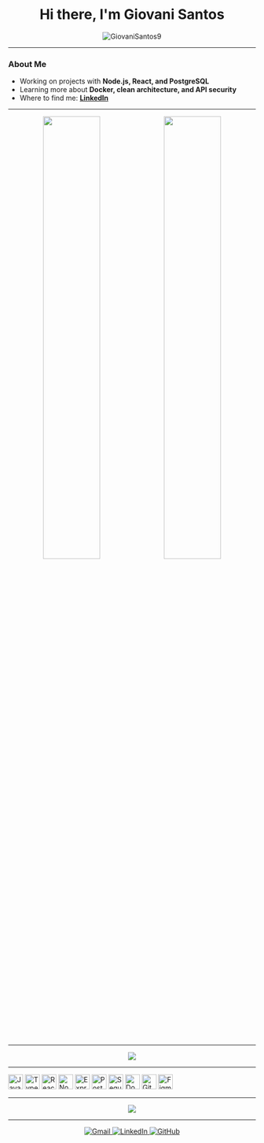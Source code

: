 <h1 align="center">Hi there, I'm Giovani Santos</h1>
<p align="center">
  <img src="https://komarev.com/ghpvc/?username=GiovaniSantos9&label=Profile%20views&color=0e75b6&style=flat" alt="GiovaniSantos9" />
</p>

---

### About Me

- Working on projects with **Node.js, React, and PostgreSQL**  
- Learning more about **Docker, clean architecture, and API security**  
- Where to find me: **[LinkedIn](https://www.linkedin.com/in/giovani-santos-14803b36a?utm_source=share&utm_campaign=share_via&utm_content=profile&utm_medium=android_app)**

---

<p align="center">
  <img width="48%" src="https://github-readme-stats.vercel.app/api?username=GiovaniSantos9&show_icons=true&theme=transparent&count_private=true&hide_border=false" />
  <img width="48%" src="https://github-readme-streak-stats.herokuapp.com/?user=GiovaniSantos9&theme=transparent&hide_border=false" />
</p>

---

<p align="center">
  <img src="https://github-readme-stats.vercel.app/api/top-langs/?username=GiovaniSantos9&layout=compact&theme=transparent&hide_border=false" />
</p>

---

<p align="left">
  <img src="https://cdn.jsdelivr.net/gh/devicons/devicon/icons/javascript/javascript-original.svg" height="30" alt="JavaScript" />
  <img src="https://cdn.jsdelivr.net/gh/devicons/devicon/icons/typescript/typescript-original.svg" height="30" alt="TypeScript" />
  <img src="https://cdn.jsdelivr.net/gh/devicons/devicon/icons/react/react-original.svg" height="30" alt="React" />
  <img src="https://cdn.jsdelivr.net/gh/devicons/devicon/icons/nodejs/nodejs-original.svg" height="30" alt="Node.js" />
  <img src="https://cdn.jsdelivr.net/gh/devicons/devicon/icons/express/express-original.svg" height="30" alt="Express" />
  <img src="https://cdn.jsdelivr.net/gh/devicons/devicon/icons/postgresql/postgresql-original.svg" height="30" alt="PostgreSQL" />
  <img src="https://cdn.jsdelivr.net/gh/devicons/devicon/icons/sequelize/sequelize-original.svg" height="30" alt="Sequelize" />
  <img src="https://cdn.jsdelivr.net/gh/devicons/devicon/icons/docker/docker-original.svg" height="30" alt="Docker" />
  <img src="https://cdn.jsdelivr.net/gh/devicons/devicon/icons/git/git-original.svg" height="30" alt="Git" />
  <img src="https://cdn.jsdelivr.net/gh/devicons/devicon/icons/figma/figma-original.svg" height="30" alt="Figma" />
</p>

---

<p align="center">
  <img src="https://readme-typing-svg.demolab.com?font=Fira+Code&duration=3000&pause=1000&color=00F7FF&center=true&vCenter=true&width=435&lines=Welcome+to+my+GitHub!;Check+out+my+projects+%F0%9F%9A%80" />
</p>

---

<p align="center">
  <a href="mailto:jiovanisantos9@gmail.com" target="_blank">
    <img src="https://img.shields.io/badge/Gmail-D14836?style=for-the-badge&logo=gmail&logoColor=white" alt="Gmail"/>
  </a>
  <a href="https://www.linkedin.com/in/giovani-santos-14803b36a?utm_source=share&utm_campaign=share_via&utm_content=profile&utm_medium=android_app" target="_blank">
    <img src="https://img.shields.io/badge/LinkedIn-0A66C2?style=for-the-badge&logo=linkedin&logoColor=white" alt="LinkedIn"/>
  </a>
  <a href="https://github.com/GiovaniSantos9" target="_blank">
    <img src="https://img.shields.io/badge/GitHub-171515?style=for-the-badge&logo=github&logoColor=white" alt="GitHub"/>
  </a>
</p>